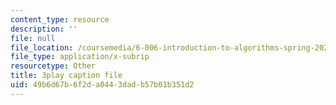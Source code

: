 ```yaml
---
content_type: resource
description: ''
file: null
file_location: /coursemedia/6-006-introduction-to-algorithms-spring-2020/49b6d67b6f2da0443dadb57b01b351d2_EmSmaW-ud6A.srt
file_type: application/x-subrip
resourcetype: Other
title: 3play caption file
uid: 49b6d67b-6f2d-a044-3dad-b57b01b351d2
---
```

